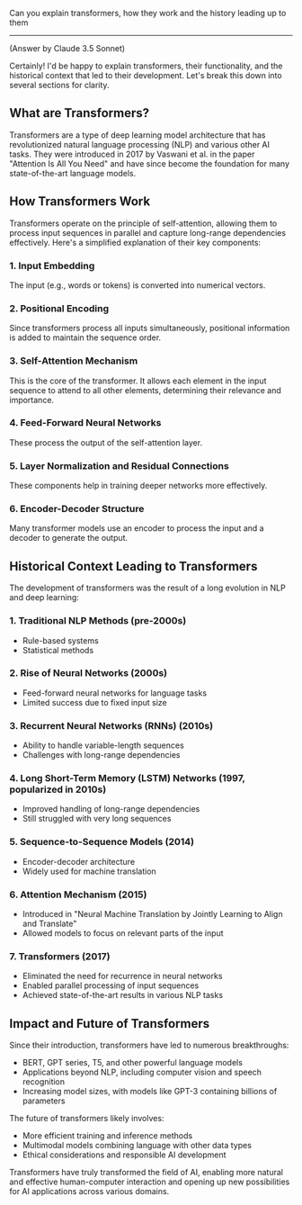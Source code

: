 Can you explain transformers, how they work and the history leading up to them

---

(Answer by Claude 3.5 Sonnet)

Certainly! I'd be happy to explain transformers, their functionality, and the historical context that led to their development. Let's break this down into several sections for clarity.

## What are Transformers?

Transformers are a type of deep learning model architecture that has revolutionized natural language processing (NLP) and various other AI tasks. They were introduced in 2017 by Vaswani et al. in the paper "Attention Is All You Need" and have since become the foundation for many state-of-the-art language models.

## How Transformers Work

Transformers operate on the principle of self-attention, allowing them to process input sequences in parallel and capture long-range dependencies effectively. Here's a simplified explanation of their key components:

### 1. Input Embedding
The input (e.g., words or tokens) is converted into numerical vectors.

### 2. Positional Encoding
Since transformers process all inputs simultaneously, positional information is added to maintain the sequence order.

### 3. Self-Attention Mechanism
This is the core of the transformer. It allows each element in the input sequence to attend to all other elements, determining their relevance and importance.

### 4. Feed-Forward Neural Networks
These process the output of the self-attention layer.

### 5. Layer Normalization and Residual Connections
These components help in training deeper networks more effectively.

### 6. Encoder-Decoder Structure
Many transformer models use an encoder to process the input and a decoder to generate the output.

## Historical Context Leading to Transformers

The development of transformers was the result of a long evolution in NLP and deep learning:

### 1. Traditional NLP Methods (pre-2000s)
- Rule-based systems
- Statistical methods

### 2. Rise of Neural Networks (2000s)
- Feed-forward neural networks for language tasks
- Limited success due to fixed input size

### 3. Recurrent Neural Networks (RNNs) (2010s)
- Ability to handle variable-length sequences
- Challenges with long-range dependencies

### 4. Long Short-Term Memory (LSTM) Networks (1997, popularized in 2010s)
- Improved handling of long-range dependencies
- Still struggled with very long sequences

### 5. Sequence-to-Sequence Models (2014)
- Encoder-decoder architecture
- Widely used for machine translation

### 6. Attention Mechanism (2015)
- Introduced in "Neural Machine Translation by Jointly Learning to Align and Translate"
- Allowed models to focus on relevant parts of the input

### 7. Transformers (2017)
- Eliminated the need for recurrence in neural networks
- Enabled parallel processing of input sequences
- Achieved state-of-the-art results in various NLP tasks

## Impact and Future of Transformers

Since their introduction, transformers have led to numerous breakthroughs:

- BERT, GPT series, T5, and other powerful language models
- Applications beyond NLP, including computer vision and speech recognition
- Increasing model sizes, with models like GPT-3 containing billions of parameters

The future of transformers likely involves:
- More efficient training and inference methods
- Multimodal models combining language with other data types
- Ethical considerations and responsible AI development

Transformers have truly transformed the field of AI, enabling more natural and effective human-computer interaction and opening up new possibilities for AI applications across various domains.